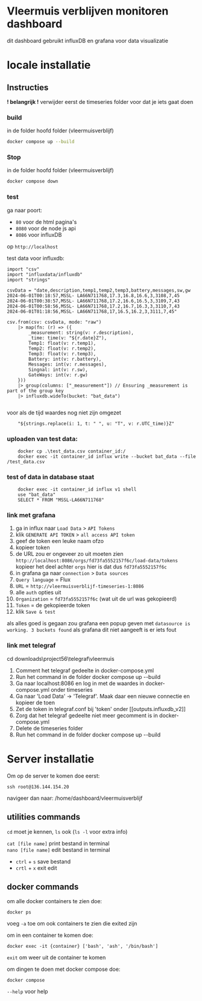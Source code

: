 # Vleermuis verblijven monitoren dashboard
dit dashboard gebruikt influxDB en grafana voor data visualizatie


# locale installatie

## Instructies
**! belangrijk !** verwijder eerst de timeseries folder voor dat je iets gaat doen

### build
in de folder hoofd folder (vleermuisverblijf)
```bash
docker compose up --build
```

### Stop
in de folder hoofd folder (vleermuisverblijf)
```bash
docker compose down
```

### test
ga naar poort:
 - `80` voor de html pagina's
 - `8080` voor de node js api
 - `8086` voor influxDB

op `http://localhost`


test data voor influxdb:
```
import "csv"
import "influxdata/influxdb"
import "strings"

csvData = "date,description,temp1,temp2,temp3,battery,messages,sw,gw
2024-06-01T00:18:57,MSSL- LA66N711768,17.3,16.8,16.6,3,3108,7,45
2024-06-01T00:38:57,MSSL- LA66N711768,17.2,16.6,16.5,3,3109,7,43
2024-06-01T00:58:56,MSSL- LA66N711768,17.2,16.7,16.3,3,3110,7,43
2024-06-01T01:18:56,MSSL- LA66N711768,17,16.5,16.2,3,3111,7,45"

csv.from(csv: csvData, mode: "raw")
    |> map(fn: (r) => ({
        _measurement: string(v: r.description),
        _time: time(v: "${r.date}Z"),
        Temp1: float(v: r.temp1),
        Temp2: float(v: r.temp2),
        Temp3: float(v: r.temp3),
        Battery: int(v: r.battery),
        Messages: int(v: r.messages),
        Singnal: int(v: r.sw),
        GateWays: int(v: r.gw)
    }))
    |> group(columns: ["_measurement"]) // Ensuring _measurement is part of the group key
    |> influxdb.wideTo(bucket: "bat_data")


```

voor als de tijd waardes nog niet zijn omgezet

        "${strings.replace(i: 1, t: " ", u: "T", v: r.UTC_time)}Z"

### uploaden van test data:

        docker cp .\test_data.csv container_id:/
        docker exec -it container_id influx write --bucket bat_data --file /test_data.csv

### test of data in database staat

        docker exec -it container_id influx v1 shell
        use "bat_data"
        SELECT * FROM "MSSL-LA66N711768"

### link met grafana

1. ga in influx naar `Load Data` > `API Tokens`
2. klik `GENERATE API TOKEN` > `all access API token`
3. geef de token een leuke naam ofzo
4. kopieer token
5. de URL zou er ongeveer zo uit moeten zien `http://localhost:8086/orgs/fd73fa5552157f6c/load-data/tokens`
    kopieer het deel achter `orgs` hier is dat dus `fd73fa5552157f6c`
6. in grafana ga naar `connection` > `Data sources` 
7. `Query language` = Flux
8. `URL` = `http://vleermuisverblijf-timeseries-1:8086`
9. alle `auth` opties uit
10. `Organization` = `fd73fa5552157f6c` (wat uit de url was gekopieerd)
11. `Token` = de gekopieerde token
12. klik `Save & test`

als alles goed is gegaan zou grafana een popup geven met `datasource is working. 3 buckets found`
als grafana dit niet aangeeft is er iets fout

### link met telegraf
cd downloads\project56\telegraf\vleermuis

1. Comment het telegraf gedeelte in docker-compose.yml
2. Run het command in de folder
docker compose up --build
3. Ga naar localhost:8086 en log in met de waardes in docker-compose.yml onder timeseries
4. Ga naar 'Load Data' -> 'Telegraf'. Maak daar een nieuwe connectie en kopieer de toen
5. Zet de token in telegraf.conf bij 'token' onder [[outputs.influxdb_v2]]
6. Zorg dat het telegraf gedeelte niet meer gecomment is in docker-compose.yml
7. Delete de timeseries folder
8. Run het command in de folder
docker compose up --build

# Server installatie

Om op de server te komen doe eerst:
	
	ssh root@136.144.154.20

navigeer dan naar: /home/dashboard/vleermuisverblijf

## utilities commands

`cd` moet je kennen,
`ls` ook (`ls -l` voor extra info)

`cat [file name]` print bestand in terminal <br>
`nano [file name]` edit bestand in terminal <br>
 - `ctrl` + `s` save bestand
 - `crtl` + `x` exit edit



## docker commands

om alle docker containers te zien doe:
	
	docker ps
	
voeg `-a` toe om ook containers te zien die exited zijn


om in een container te komen doe:
	
	docker exec -it {container} ['bash', 'ash', '/bin/bash']
	
`exit` om weer uit de container te komen

om dingen te doen met docker compose doe:

	docker compose

`--help` voor help
